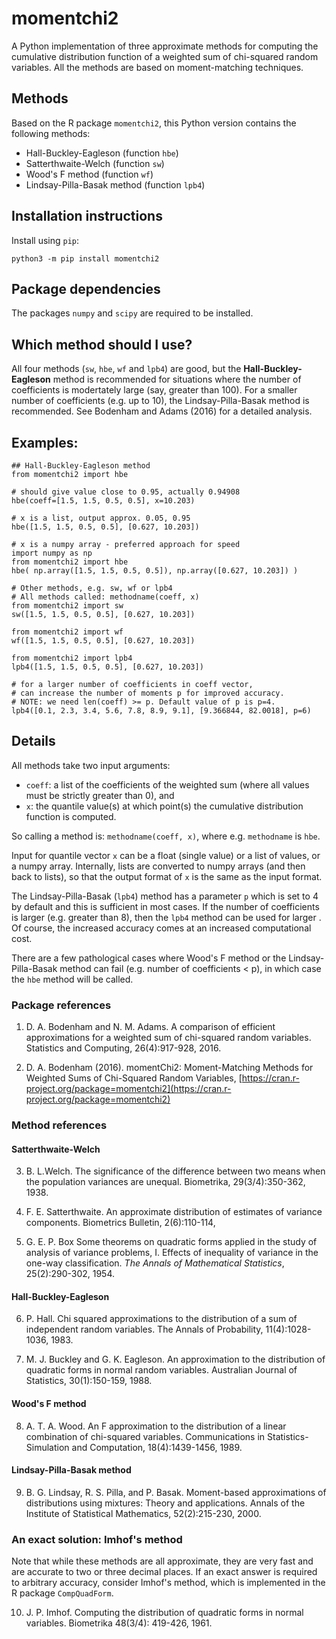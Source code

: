 # momentchi2

A Python implementation of three approximate methods for computing the 
cumulative distribution function of a weighted sum of chi-squared
random variables. All the methods are based on moment-matching techniques.

## Methods

Based on the R package `momentchi2`, this Python version contains the following methods:
  - Hall-Buckley-Eagleson (function `hbe`)
  - Satterthwaite-Welch (function `sw`)
  - Wood's F method (function `wf`)
  - Lindsay-Pilla-Basak method (function `lpb4`)


## Installation instructions

Install using `pip`:

```
python3 -m pip install momentchi2
```

## Package dependencies

The packages `numpy` and `scipy` are required to be installed.


## Which method should I use?

All four methods (`sw`, `hbe`, `wf` and `lpb4`) are good, 
but the **Hall-Buckley-Eagleson** method is recommended for situations 
where the number of coefficients is modertately large 
(say, greater than 100). For a smaller number of coefficients (e.g. up to 10), 
the Lindsay-Pilla-Basak method is recommended.
See Bodenham and Adams (2016) for a detailed analysis.



## Examples:

```
## Hall-Buckley-Eagleson method
from momentchi2 import hbe

# should give value close to 0.95, actually 0.94908
hbe(coeff=[1.5, 1.5, 0.5, 0.5], x=10.203)            

# x is a list, output approx. 0.05, 0.95
hbe([1.5, 1.5, 0.5, 0.5], [0.627, 10.203])  

# x is a numpy array - preferred approach for speed
import numpy as np
from momentchi2 import hbe
hbe( np.array([1.5, 1.5, 0.5, 0.5]), np.array([0.627, 10.203]) )  

# Other methods, e.g. sw, wf or lpb4
# All methods called: methodname(coeff, x)
from momentchi2 import sw
sw([1.5, 1.5, 0.5, 0.5], [0.627, 10.203])  

from momentchi2 import wf
wf([1.5, 1.5, 0.5, 0.5], [0.627, 10.203])  

from momentchi2 import lpb4
lpb4([1.5, 1.5, 0.5, 0.5], [0.627, 10.203])  

# for a larger number of coefficients in coeff vector, 
# can increase the number of moments p for improved accuracy.
# NOTE: we need len(coeff) >= p. Default value of p is p=4.
lpb4([0.1, 2.3, 3.4, 5.6, 7.8, 8.9, 9.1], [9.366844, 82.0018], p=6)  
```

## Details


All methods take two input arguments:
  * `coeff`: a list of the coefficients of the weighted sum 
  (where all values must be strictly greater than 0), and  
  * `x`: the quantile value(s) at which point(s) the cumulative distribution
  function is computed.  

So calling a method is: `methodname(coeff, x)`, where e.g. `methodname` is `hbe`.

Input for quantile vector `x` can be a float (single value) or a list of values, 
or a numpy array. Internally, lists are converted to numpy arrays (and then back
to lists), so that the output format of `x` is the same as the input format.

The Lindsay-Pilla-Basak (`lpb4`) method has a parameter `p` which is set
to 4 by default and this is sufficient in most cases. 
If the number of coefficients is larger (e.g. greater than 8), then
the `lpb4` method can be used for larger . Of course, the increased accuracy 
comes at an increased computational cost.

There are a few pathological cases where Wood's F method or the 
Lindsay-Pilla-Basak method can fail (e.g. number of coefficients < p), 
in which case the `hbe` method will be called.


### Package references

 1. D. A. Bodenham and N. M. Adams. A comparison of efficient 
   approximations for a weighted sum of chi-squared random variables. 
   Statistics and Computing, 26(4):917-928, 2016.

 2. D. A. Bodenham (2016). momentChi2: Moment-Matching Methods for Weighted Sums of Chi-Squared 
   Random Variables, [https://cran.r-project.org/package=momentchi2](https://cran.r-project.org/package=momentchi2)


### Method references

#### Satterthwaite-Welch

 3. B. L.Welch. The significance of the difference between two
    means when the population variances are unequal.
    Biometrika, 29(3/4):350-362, 1938.

 4. F. E. Satterthwaite. An approximate distribution of estimates
    of variance components. Biometrics Bulletin, 2(6):110-114,

 5. G. E. P. Box Some theorems on quadratic forms applied in the
    study of analysis of variance problems, I. Effects of
    inequality of variance in the one-way classification. _The
    Annals of Mathematical Statistics_, 25(2):290-302, 1954.


#### Hall-Buckley-Eagleson

 6. P. Hall. Chi squared approximations to the distribution of a
    sum of independent random variables. The Annals of
    Probability, 11(4):1028-1036, 1983.

 7. M. J. Buckley and G. K. Eagleson. An approximation to the
    distribution of quadratic forms in normal random variables.
    Australian Journal of Statistics, 30(1):150-159, 1988.


#### Wood's F method

  8. A. T. A. Wood. An F approximation to the distribution of a
     linear combination of chi-squared variables. Communications
     in Statistics-Simulation and Computation, 18(4):1439-1456,
     1989.

#### Lindsay-Pilla-Basak method

  9. B. G. Lindsay, R. S. Pilla, and P. Basak. Moment-based
     approximations of distributions using mixtures: Theory and
     applications. Annals of the Institute of Statistical Mathematics, 
     52(2):215-230, 2000.


### An exact solution: Imhof's method

Note that while these methods are all approximate, they are very fast and
are accurate to two or three decimal places.  If an 
exact answer is required to arbitrary accuracy, consider Imhof's method, which 
is implemented in the R package `CompQuadForm`.

  10. J. P. Imhof. Computing the distribution of quadratic forms in normal 
      variables. Biometrika 48(3/4): 419-426, 1961.


